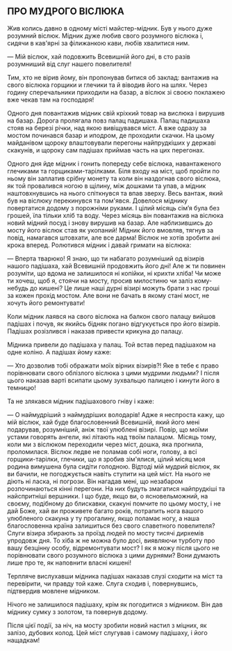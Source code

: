 ## ПРО МУДРОГО ВІСЛЮКА

Жив колись давно в одному місті майстер-мідник.
Був у нього дуже розумний віслюк.
Мідник дуже любив свого розумного віслюка і, сидячи в кав'ярні за філижанкою кави, любів хвалитися ним.

— Мій віслюк, хай подовжить Всевишній його дні, в сто разів розумниший від слуг нашего повелителя!

Тим, хто не вірив йому, він пропонував битися об заклад: вантажив на свого віслюка горщики и глечики та й віводив його на шлях.
Через годину сперечальники приходили на базар, а віслюк зі своєю поклажею вже чекав там на господаря!

Одного дня повантажив мідник свій кріхкий товар на вислюка і вирушив на базар.
Дорога пролягала повз палац падишаха.
Палац падишаха стояв на березі річки, над якою вивіщувався міст.
А вже одразу за мостом починався базар и иподром, де проходили скачки.
На цьому майданівом щороку влаштовували перегоны найпрудкіших у державі скакунів, и щороку сам падішах приймав часть на цих перегонах.

Одного дня йде мідник і гонить попереду себе віслюка, навантаженого глечиками та горщиками-тарілками.
Біля входу на міст, щоб пройти по ньому він заплатив срібну монету та коли він наздогнав свого віслюка, як той провалився ногою в щілину, між дошками та упав, а мідник наштовхнувшись на нього спіткнувся та впав зверху.
Весь вантаж, який був на віслюку перекинувся та пом'явся.
Довелося міднику повертатися додому з порожніми руками.
І цілий місяць сім’я була без грошей, їла тільки хліб та воду.
Через місяць він повантажив на віслюка новий мідний посуд і знову вирушив на базар.
Але наблизившись до мосту його віслюк став як укопаний!
Мідник його вмовляв, тягнув за повід, намагався штовхати, але все дарма!
Віслюк не хотів зробити ані крока вперед.
Ролютився мідник і давай гримати на віслюка:

— Вперта тварюко!
Я знаю, що ти набагато розумніший од візирів нашого падішаха, хай Всевишній продовжить його дні!
Але ж ти повинен розуміти, що вдома не залишилося ні копійки, ні крихти хліба!
Чи може ти хочеш, щоб я, стоячи на мосту, просив милостиню чи заліз кому-небудь до кишені?
Це лише наші дурні візирі можуть брати з нас гроші за кожен прохід мостом.
Але вони не бачать в якому стані мост, не хочуть його ремонтувати!

Коли мідник лаявся на свого віслюка на балкон свого палацу вийшов падішах і почув, як якийсь бідняк погано відгукується про його візирів.
Падішах розізлився і наказав привести крикуна до палацу.

Мідника привели до падішаха у палац.
Той встав перед падішахом на одне коліно.
А падішах йому каже:

— Хто дозволив тобі ображати моїх вірних візирів?!
Яке в тебе є право порівнювати свого облізлого віслюка з цими мудрими людьми?
І після цього наказав варті всипати цьому зухвальцю палицею і кинути його в темницю!

Та не злякався мідник падішахового гніву і каже:

— О наймудріший з наймудріших володарів!
Адже я неспроста кажу, що мій віслюк, хай буде благословенний Всевишній, який його мені подарував, розумніший, аніж твої улюблені візирі.
Повір, що моїми устами говорять ангели, які літають над твоїм палацом. 
Місяць тому, коли ми з віслюком переходили через міст, дошка, яка прогнила, проломилася.
Віслюк ледве не поламав собі ноги, голову, а всі горщики-тарілки, глечики, що я зробив зім'ялися, цілий місяц моя родина вимушена була сидіти голодною.
Відтоді мій мудрий віслюк, як ви бачили, не погоджується навіть ступити на цей міст.
На нього не діють ні ласка, ні погрози.
Він нагадав мені, що незабаром розпочинаються кінні перегони.
На них будуть змагатися найпрудкіші та найспритніші вершники.
І що буде, якщо ви, о ясновельможний, на своєму, подібному до блискавки, скакуні помчите по цьому мосту, і не дай Боже, хай ви проживете багато років, потрапить нога вашого улюбленого скакуна у ту прогалину, якщо поламає ногу, а наша благословенна країна залишиться без свого славетного повелителя?
Слуги візира збирають за проїзд людей по мосту тисячі дирхемів упродовж дня.
То хіба ж не можна було досі, виявляючи турботу про вашу безцінну особу, відремонтувати мост?
І як я можу після цього не порівнювати свого розумного віслюка з цими дурнями?
Вони думають лише про те, як наповнити власні кишені!

Терпляче вислухавши мідника падішах наказав слузі сходити на міст та перевірити, чи правду той каже.
Слуга сходив і, повернувшись, підтвердив мовлене мідником.

Нічого не залишилося падішаху, крім як погодитися з мідником.
Він дав міднику сумку з золотом, та повернув додому.

Після цієї події, за ніч, на мосту зробили новий настил з міцних, як залізо, дубових колод.
Цей міст слугував і самому падішаху, і його нащадкам!
